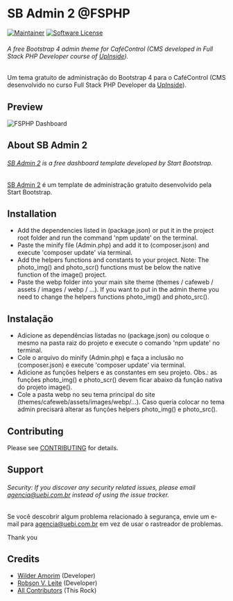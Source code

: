 # SB Admin 2 @FSPHP

[![Maintainer](http://img.shields.io/badge/maintainer-@WilderAmorim-blue.svg?style=flat-square)](https://twitter.com/WilderAmorim)
[![Software License](https://img.shields.io/badge/license-MIT-brightgreen.svg?style=flat-square)](LICENSE)

###### A free Bootstrap 4 admin theme for CaféControl (CMS developed in Full Stack PHP Developer course of [UpInside](https://github.com/UpInside)).

Um tema gratuito de administração do Bootstrap 4 para o CaféControl (CMS desenvolvido no curso Full Stack PHP Developer da [UpInside](https://github.com/UpInside)).

## Preview

![FSPHP Dashboard](https://www.upinside.com.br/uploads/community/2019/10/11509-upinsideforum1571937016.png)

## About SB Admin 2

###### [SB Admin 2](https://github.com/BlackrockDigital/startbootstrap-sb-admin-2) is a free dashboard template developed by Start Bootstrap.

[SB Admin 2](https://github.com/BlackrockDigital/startbootstrap-sb-admin-2) é um template de administração gratuito desenvolvido pela Start Bootstrap.

## Installation

- Add the dependencies listed in (package.json) or put it in the project root folder and run the command 'npm update' on the terminal.
- Paste the minify file (Admin.php) and add it to (composer.json) and execute 'composer update' via terminal.
- Add the helpers functions and constants to your project. Note: The photo_img() and photo_scr() functions must be below the native function of the image() project.
- Paste the webp folder into your main site theme (themes / cafeweb / assets / images / webp / ...). If you want to put in the admin theme you need to change the helpers functions photo_img() and photo_src().

## Instalação

- Adicione as dependências listadas no (package.json) ou coloque o mesmo na pasta raiz do projeto e execute o comando 'npm update' no terminal.
- Cole o arquivo do minify (Admin.php) e faça a inclusão no (composer.json) e execute 'composer update' via terminal.
- Adicione as funções helpers e as constantes em seu projeto. Obs.: as funções photo_img() e photo_scr() devem ficar abaixo da função nativa do projeto image().
- Cole a pasta webp no seu tema principal do site (themes/cafeweb/assets/images/webp/...). Caso queria colocar no tema admin precisará alterar as funções helpers photo_img() e photo_src().

## Contributing

Please see [CONTRIBUTING](https://github.com/WilderAmorim/fsphp-sb-admin-2/blob/master/CONTRIBUTING.md) for details.

## Support

###### Security: If you discover any security related issues, please email agencia@uebi.com.br instead of using the issue tracker.

Se você descobrir algum problema relacionado à segurança, envie um e-mail para agencia@uebi.com.br em vez de usar o rastreador de problemas.

Thank you

## Credits

- [Wilder Amorim](https://github.com/WilderAmorim) (Developer)
- [Robson V. Leite](https://github.com/robsonvleite) (Developer)
- [All Contributors](https://github.com/WilderAmorim/fsphp-sb-admin-2/contributors) (This Rock)